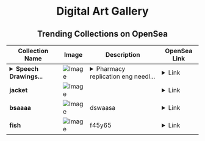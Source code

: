 <div align="center">

# Digital Art Gallery

## Trending Collections on OpenSea

| Collection Name                       | Image                                                                                     | Description                       | OpenSea Link                                                                                          |
|---------------------------------------|-------------------------------------------------------------------------------------------|-----------------------------------|--------------------------------------------------------------------------------------------------------|
| **<details><summary>Speech Drawings...</summary>Speech Drawings Bag</details>** | ![Image](https://i.seadn.io/s/raw/files/d71596e90f83facd4cce89ac9a0261cb.jpg?w=500&auto=format?w=200&auto=format) | <details><summary>Pharmacy replication eng needl...</summary>Pharmacy replication eng needle metres worldwide roll weekend</details> | <details><summary>Link</summary>[Speech Drawings Bag](https://opensea.io/collection/speech-drawings-bag)</details> |
| **jacket** | ![Image](https://i.seadn.io/s/raw/files/93c900cb2786ca360a5fc62da7ee0bf4.jpg?w=500&auto=format?w=200&auto=format) |  | <details><summary>Link</summary>[jacket](https://opensea.io/collection/jacket-20)</details> |
| **bsaaaa** | ![Image](https://i.seadn.io/s/raw/files/5253083c60bbe1b6f14f1d4b121d7519.jpg?w=500&auto=format?w=200&auto=format) | dswaasa | <details><summary>Link</summary>[bsaaaa](https://opensea.io/collection/bsaaaa)</details> |
| **fish** | ![Image](https://i.seadn.io/s/raw/files/e561f0fd203fbb7c16ae29cb6a1d0bfa.jpg?w=500&auto=format?w=200&auto=format) | f45y65 | <details><summary>Link</summary>[fish](https://opensea.io/collection/fish-406)</details> |

</div>